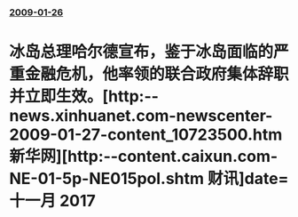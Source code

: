 ### [2009-01-26](/news/2009/01/26/index.md)

##### 
# 冰岛总理哈尔德宣布，鉴于冰岛面临的严重金融危机，他率领的联合政府集体辞职并立即生效。[http:--news.xinhuanet.com-newscenter-2009-01-27-content_10723500.htm 新华网][http:--content.caixun.com-NE-01-5p-NE015pol.shtm 财讯]date=十一月 2017 




